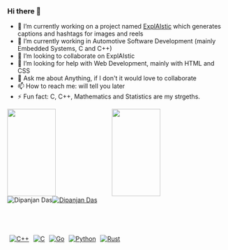 ### Hi there 👋

- 🔭 I’m currently working on a project named [ExplAIstic](https://github.com/dasdipanjan04/ExplAIstic) which generates captions and hashtags for images and reels
- 🌱 I’m currently working in Automotive Software Development (mainly Embedded Systems, C and C++)
- 👯 I’m looking to collaborate on ExplAIstic
- 🤔 I’m looking for help with Web Development, mainly with HTML and CSS
- 💬 Ask me about Anything, if I don't it would love to collaborate
- 📫 How to reach me: will tell you later
- ⚡ Fun fact: C, C++, Mathematics and Statistics are my strgeths.
<div style="display: flex; flex-wrap: wrap; align-items: center; margin-bottom: 50px;">
  <img align="left" width="47%" height="200px" src="https://github-readme-stats.vercel.app/api?username=dasdipanjan04&show_icons=true&theme=radical"/>
  <img align="left" width="47%" height="200px" src="https://github-readme-stats.vercel.app/api/top-langs/?username=dasdipanjan04&hide_progress=true"/>
  <img src="https://github-readme-streak-stats.herokuapp.com/?user=dasdipanjan04&theme=black-ice&hide_border=true&stroke=0000&background=0D1117&ring=e05397&fire=e05397&currStreakLabel=e05397" alt="Dipanjan Das" />
  <a href="https://github.com/dasdipanjan04"><img src="https://github-profile-trophy.vercel.app/?username=dasdipanjan04&margin-w=5&theme=radical" alt="Dipanjan Das" />
</div>

<br>

<div style="display: flex; flex-wrap: wrap; align-items: left;">
  <img alt="C++" src="https://img.shields.io/badge/c++-%2300599C.svg?style=for-the-badge&logo=c%2B%2B&logoColor=white" style="margin: 5px;">
  <img alt="C" src="https://img.shields.io/badge/c-%2300599C.svg?style=for-the-badge&logo=c&logoColor=white" style="margin: 5px;">
  <img alt="Go" src="https://img.shields.io/badge/go-%2300ADD8.svg?style=for-the-badge&logo=go&logoColor=white" style="margin: 5px;">
  <img alt="Python" src="https://img.shields.io/badge/python-3670A0?style=for-the-badge&logo=python&logoColor=ffdd54" style="margin: 5px;">
  <img alt="Rust" src="https://img.shields.io/badge/rust-%23000000.svg?style=for-the-badge&logo=rust&logoColor=white" style="margin: 5px;">
</div>
